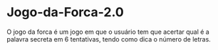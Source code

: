 # Jogo-da-Forca-2.0
O jogo da forca é um jogo em que o usuário tem que acertar qual é a palavra secreta em 6 tentativas, tendo como dica o número de letras.
